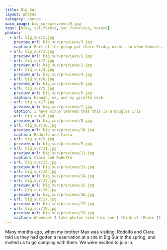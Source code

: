 ```yaml
---
title: Big Sur
layout: photos
category: photos
main_image: big_sur/previews/9.jpg
tags: [hike, california, san francisco, nature]
photos:
  - url: big_sur/3.jpg
    preview_url: big_sur/previews/3.jpg
    caption: Part of the group got there Friday night, so when Hannah and I got there they were already hiking. We went on a hike of our own.
  - url: big_sur/1.jpg
    preview_url: big_sur/previews/1.jpg
  - url: big_sur/2.jpg
    preview_url: big_sur/previews/2.jpg
  - url: big_sur/4.jpg
    preview_url: big_sur/previews/4.jpg
  - url: big_sur/6.jpg
    preview_url: big_sur/previews/6.jpg
  - url: big_sur/5.jpg
    preview_url: big_sur/previews/5.jpg
    caption: Hannah, me, and my giraffe neck.
  - url: big_sur/7.jpg
    preview_url: big_sur/previews/7.jpg
    caption: I have since learned that this is a Douglas Iris
  - url: big_sur/8.jpg
    preview_url: big_sur/previews/8.jpg
  - url: big_sur/10.jpg
    preview_url: big_sur/previews/10.jpg
    caption: Rodolfo and Ciara
  - url: big_sur/9.jpg
    preview_url: big_sur/previews/9.jpg
  - url: big_sur/11.jpg
    preview_url: big_sur/previews/11.jpg
    caption: Ciara and Rodolfo
  - url: big_sur/13.jpg
    preview_url: big_sur/previews/13.jpg
  - url: big_sur/14.jpg
    preview_url: big_sur/previews/14.jpg
  - url: big_sur/15.jpg
    preview_url: big_sur/previews/15.jpg
  - url: big_sur/16.jpg
    preview_url: big_sur/previews/16.jpg
  - url: big_sur/17.jpg
    preview_url: big_sur/previews/17.jpg
  - url: big_sur/19.jpg
    preview_url: big_sur/previews/19.jpg
    caption: Whenever I take photos like this one I think of [Rhein II](https://en.wikipedia.org/wiki/Rhein_II).
---
```

Many months ago, when my brother Max was visiting, Rodolfo and Ciara told us they had gotten a reservation at a site in Big Sur in the spring, and invited us to go camping with them. We were excited to join in.